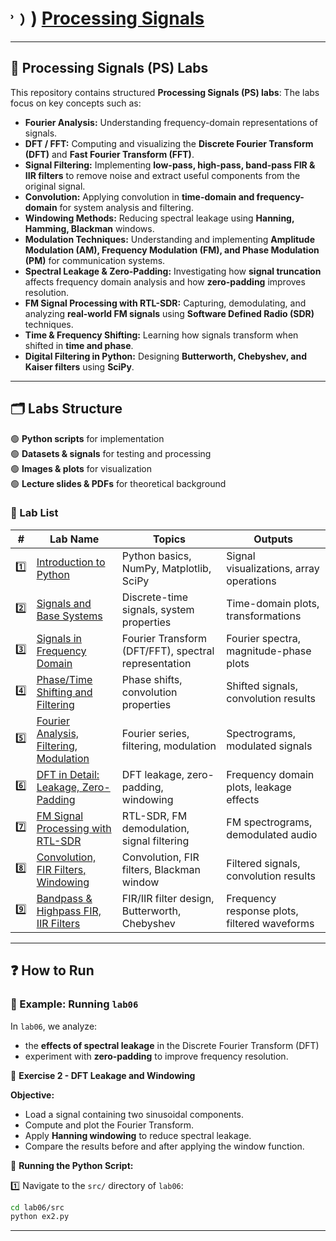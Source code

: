 # ˒﹚) [Processing Signals](https://ocw.cs.pub.ro/courses/ps)

---

## 📌 Processing Signals (PS) Labs  

This repository contains structured **Processing Signals (PS) labs**:
The labs focus on key concepts such as:  

- **Fourier Analysis:** Understanding frequency-domain representations of signals.  
- **DFT / FFT:** Computing and visualizing the **Discrete Fourier Transform (DFT)** and **Fast Fourier Transform (FFT)**.  
- **Signal Filtering:** Implementing **low-pass, high-pass, band-pass FIR & IIR filters** to remove noise and extract useful components from the original signal.  
- **Convolution:** Applying convolution in **time-domain and frequency-domain** for system analysis and filtering.  
- **Windowing Methods:** Reducing spectral leakage using **Hanning, Hamming, Blackman** windows.  
- **Modulation Techniques:** Understanding and implementing **Amplitude Modulation (AM), Frequency Modulation (FM), and Phase Modulation (PM)** for communication systems.  
- **Spectral Leakage & Zero-Padding:** Investigating how **signal truncation** affects frequency domain analysis and how **zero-padding** improves resolution.  
- **FM Signal Processing with RTL-SDR:** Capturing, demodulating, and analyzing **real-world FM signals** using **Software Defined Radio (SDR)** techniques.  
- **Time & Frequency Shifting:** Learning how signals transform when shifted in **time and phase**.  
- **Digital Filtering in Python:** Designing **Butterworth, Chebyshev, and Kaiser filters** using **SciPy**.  

---

## 🗂️ Labs Structure

🟢 **Python scripts** for implementation  
🟢 **Datasets & signals** for testing and processing  
🟢 **Images & plots** for visualization  
🟢 **Lecture slides & PDFs** for theoretical background  

### 📜 Lab List  

| #  | **Lab Name** | **Topics** | **Outputs** |
|----|-------------|-----------|------------|
| 1️⃣  | [Introduction to Python](https://ocw.cs.pub.ro/courses/ps/labs_python/01) | Python basics, NumPy, Matplotlib, SciPy | Signal visualizations, array operations |
| 2️⃣  | [Signals and Base Systems](https://ocw.cs.pub.ro/courses/ps/labs_python/02) | Discrete-time signals, system properties | Time-domain plots, transformations |
| 3️⃣  | [Signals in Frequency Domain](https://ocw.cs.pub.ro/courses/ps/labs_python/03) | Fourier Transform (DFT/FFT), spectral representation | Fourier spectra, magnitude-phase plots |
| 4️⃣  | [Phase/Time Shifting and Filtering](https://ocw.cs.pub.ro/courses/ps/labs_python/04) | Phase shifts, convolution properties | Shifted signals, convolution results |
| 5️⃣  | [Fourier Analysis, Filtering, Modulation](https://ocw.cs.pub.ro/courses/ps/labs_python/06) | Fourier series, filtering, modulation | Spectrograms, modulated signals |
| 6️⃣  | [DFT in Detail: Leakage, Zero-Padding](https://ocw.cs.pub.ro/courses/ps/labs_python/07) | DFT leakage, zero-padding, windowing | Frequency domain plots, leakage effects |
| 7️⃣  | [FM Signal Processing with RTL-SDR](https://ocw.cs.pub.ro/courses/ps/labs/08) | RTL-SDR, FM demodulation, signal filtering | FM spectrograms, demodulated audio |
| 8️⃣  | [Convolution, FIR Filters, Windowing](https://ocw.cs.pub.ro/courses/ps/labs_python/09) | Convolution, FIR filters, Blackman window | Filtered signals, convolution results |
| 9️⃣  | [Bandpass & Highpass FIR, IIR Filters](https://ocw.cs.pub.ro/courses/ps/labs_python/10) | FIR/IIR filter design, Butterworth, Chebyshev | Frequency response plots, filtered waveforms |

---

## ❓ How to Run  

### 🔎 Example: Running `lab06`

In `lab06`, we analyze:

- the **effects of spectral leakage** in the Discrete Fourier Transform (DFT)
- experiment with **zero-padding** to improve frequency resolution.  

🔹 **Exercise 2 - DFT Leakage and Windowing**  

**Objective:**

- Load a signal containing two sinusoidal components.  
- Compute and plot the Fourier Transform.  
- Apply **Hanning windowing** to reduce spectral leakage.  
- Compare the results before and after applying the window function.  

🔹 **Running the Python Script:**  

1️⃣ Navigate to the `src/` directory of `lab06`:  

```bash
cd lab06/src
python ex2.py
```

---
